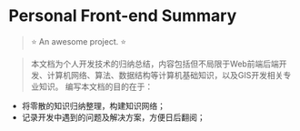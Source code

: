 # Personal Front-end Summary
> :star: An awesome project. :star:     

> 本文档为个人开发技术的归纳总结，内容包括但不局限于Web前端后端开发、计算机网络、算法、数据结构等计算机基础知识，以及GIS开发相关专业知识。 编写本文档的目的在于：
- 将零散的知识归纳整理，构建知识网络；
- 记录开发中遇到的问题及解决方案，方便日后翻阅；

